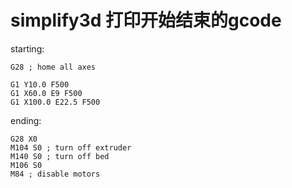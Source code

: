 # simplify3d 打印开始结束的gcode

starting:  
```gcode
G28 ; home all axes

G1 Y10.0 F500
G1 X60.0 E9 F500
G1 X100.0 E22.5 F500
```

ending:  
```gcode
G28 X0
M104 S0 ; turn off extruder
M140 S0 ; turn off bed
M106 S0
M84 ; disable motors
```